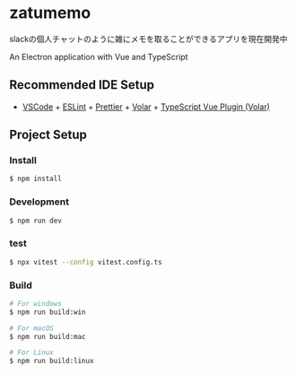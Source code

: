 # zatumemo

slackの個人チャットのように雑にメモを取ることができるアプリを現在開発中

An Electron application with Vue and TypeScript

## Recommended IDE Setup

- [VSCode](https://code.visualstudio.com/) + [ESLint](https://marketplace.visualstudio.com/items?itemName=dbaeumer.vscode-eslint) + [Prettier](https://marketplace.visualstudio.com/items?itemName=esbenp.prettier-vscode) + [Volar](https://marketplace.visualstudio.com/items?itemName=Vue.volar) + [TypeScript Vue Plugin (Volar)](https://marketplace.visualstudio.com/items?itemName=Vue.vscode-typescript-vue-plugin)

## Project Setup

### Install

```bash
$ npm install
```

### Development

```bash
$ npm run dev
```

### test
```bash
$ npx vitest --config vitest.config.ts
```

### Build

```bash
# For windows
$ npm run build:win

# For macOS
$ npm run build:mac

# For Linux
$ npm run build:linux
```
